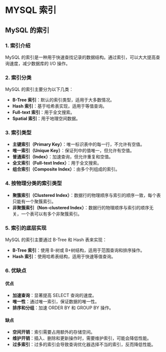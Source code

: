 # MYSQL 索引

## MySQL 的索引

<!-- notecardId: 1735052811436 -->

### 1. 索引介绍

MySQL 的索引是一种用于快速查找记录的数据结构。通过索引，可以大大提高查询速度，减少数据库的 I/O 操作。

### 2. 索引分类

MySQL 的索引主要分为以下几类：

- **B-Tree 索引**：默认的索引类型，适用于大多数情况。
- **Hash 索引**：基于哈希表实现，适用于等值查询。
- **Full-text 索引**：用于全文搜索。
- **Spatial 索引**：用于地理空间数据。

### 3. 索引类型

- **主键索引（Primary Key）**：唯一标识表中的每一行，不允许有空值。
- **唯一索引（Unique Key）**：保证列中的值唯一，但允许有空值。
- **普通索引（Index）**：加速查询，但允许重复和空值。
- **全文索引（Full-text Index）**：用于全文搜索。
- **组合索引（Composite Index）**：由多个列组成的索引。

### 4. 按物理分类的索引类型

- **聚簇索引（Clustered Index）**：数据行的物理顺序与索引的顺序一致，每个表只能有一个聚簇索引。
- **非聚簇索引（Non-clustered Index）**：数据行的物理顺序与索引的顺序无关，一个表可以有多个非聚簇索引。

### 5. 索引的底层实现

MySQL 的索引主要通过 B-Tree 和 Hash 表来实现：

- **B-Tree 索引**：使用 B-树或 B+树结构，适用于范围查询和排序操作。
- **Hash 索引**：使用哈希表结构，适用于快速等值查询。

### 6. 优缺点

#### 优点

- **加速查询**：显著提高 SELECT 查询的速度。
- **唯一性**：通过唯一索引，保证数据的唯一性。
- **排序和分组**：加速 ORDER BY 和 GROUP BY 操作。

#### 缺点

- **空间开销**：索引需要占用额外的存储空间。
- **维护开销**：插入、删除和更新操作时，需要维护索引，可能会降低性能。
- **过多索引**：过多的索引会导致查询优化器选择不当的索引，反而降低性能。
